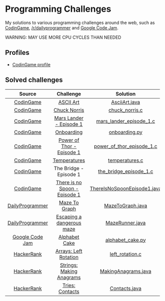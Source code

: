 # Programming Challenges

My solutions to various programming challenges around the web, such as [CodinGame](https://www.codingame.com/), [/r/dailyprogrammer](https://www.reddit.com/r/dailyprogrammer/) and [Google Code Jam](https://code.google.com/codejam/).

WARNING: MAY USE MORE CPU CYCLES THAN NEEDED


## Profiles
- [CodinGame profile](https://www.codingame.com/profile/94e9b230c03bc7c3d19a6107e0e828012758811)

## Solved challenges

| Source | Challenge | Solution | Difficulty |
|:------:|:---------:|:--------:|:----------:|
|[CodinGame](https://www.codingame.com/)|[ASCII Art](https://www.codingame.com/training/easy/ascii-art)|[AsciiArt.java](https://github.com/migafgarcia/programming-challenges/blob/master/codingame/easy/AsciiArt.java)| Easy |
|[CodinGame](https://www.codingame.com/)|[Chuck Norris](https://www.codingame.com/training/easy/chuck-norris)|[chuck_norris.c](https://github.com/migafgarcia/programming-challenges/blob/master/codingame/easy/chuck_norris.c)| Easy |
|[CodinGame](https://www.codingame.com/)|[Mars Lander - Episode 1](https://www.codingame.com/training/easy/mars-lander-episode-1)|[mars_lander_episode_1.c](https://github.com/migafgarcia/programming-challenges/blob/master/codingame/easy/mars_lander_episode_1.c)| Easy |
|[CodinGame](https://www.codingame.com/)|[Onboarding](https://www.codingame.com/training/easy/onboarding)|[onboarding.py](https://github.com/migafgarcia/programming-challenges/blob/master/codingame/easy/onboarding.py)| Easy |
|[CodinGame](https://www.codingame.com/)|[Power of Thor - Episode 1](https://www.codingame.com/training/easy/power-of-thor-episode-1)|[power_of_thor_episode_1.c](https://github.com/migafgarcia/programming-challenges/blob/master/codingame/easy/power_of_thor_episode_1.c)| Easy |
|[CodinGame](https://www.codingame.com/)|[Temperatures](https://www.codingame.com/training/easy/temperatures)|[temperatures.c](https://github.com/migafgarcia/programming-challenges/blob/master/codingame/easy/temperatures.c)| Easy |
|[CodinGame](https://www.codingame.com/)|The Bridge - Episode 1|[the_bridge_episode_1.c](https://github.com/migafgarcia/programming-challenges/blob/master/codingame/easy/the_bridge_episode_1.c)| Easy |
|[CodinGame](https://www.codingame.com/)|[There is no Spoon - Episode 1](https://www.codingame.com/training/medium/there-is-no-spoon-episode-1)|[ThereIsNoSpoonEpisode1.java](https://github.com/migafgarcia/programming-challenges/blob/master/codingame/medium/ThereIsNoSpoonEpisode1.java)| Medium |
|[DailyProgrammer](https://www.reddit.com/r/dailyprogrammer/)|[Maze To Graph](https://www.reddit.com/r/dailyprogrammer/comments/5nciz5/20170111_challenge_299_intermediate_from_maze_to/)|[MazeToGraph.java](https://github.com/migafgarcia/programming-challenges/blob/master/r_dailyprogrammer/medium/MazeToGraph.java)| Medium |
|[DailyProgrammer](https://www.reddit.com/r/dailyprogrammer/)|[Escaping a dangerous maze](https://www.reddit.com/r/dailyprogrammer/comments/5vwwzg/20170224_challenge_303_hard_escaping_a_dangerous/)|[MazeRunner.java](https://github.com/migafgarcia/programming-challenges/blob/master/r_dailyprogrammer/hard/MazeRunner.java)| Hard |
|[Google Code Jam](https://code.google.com/codejam/)|[Alphabet Cake](https://code.google.com/codejam/contest/5304486/dashboard)|[alphabet_cake.py](https://github.com/migafgarcia/programming-challenges/blob/master/google_code_jam/round_1a_2017/alphabet_cake/alphabet_cake.py)| Round 1A 2017 |
|[HackerRank](https://www.hackerrank.com/)|[Arrays: Left Rotation](https://www.hackerrank.com/challenges/ctci-array-left-rotation)|[left_rotation.c](https://github.com/migafgarcia/programming-challenges/blob/master/hackerrank/cracking_the_coding_interview/left_rotation.c)| Easy |
|[HackerRank](https://www.hackerrank.com/)|[Strings: Making Anagrams](https://www.hackerrank.com/challenges/ctci-making-anagrams)|[MakingAnagrams.java](https://github.com/migafgarcia/programming-challenges/blob/master/hackerrank/cracking_the_coding_interview/MakingAnagrams.java)| Easy |
|[HackerRank](https://www.hackerrank.com/)|[Tries: Contacts](https://www.hackerrank.com/challenges/ctci-contacts)|[Contacts.java](https://github.com/migafgarcia/programming-challenges/blob/master/hackerrank/cracking_the_coding_interview/Contacts.java)| Hard |
